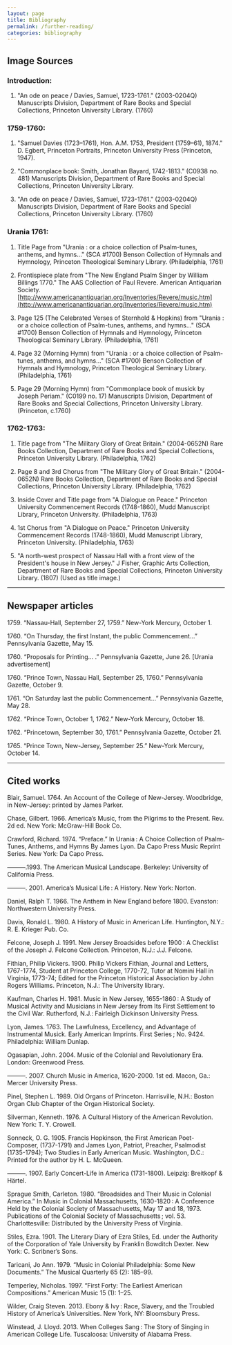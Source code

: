```yaml
---
layout: page
title: Bibliography
permalink: /further-reading/
categories: bibliography
---
```


## Image Sources

### Introduction:

1. "An ode on peace / Davies, Samuel, 1723-1761." (2003-0204Q) Manuscripts Division, Department of Rare Books and Special Collections, Princeton University Library. (1760)

### 1759-1760:

1. "Samuel Davies (1723–1761), Hon. A.M. 1753, President (1759–61), 1874." D. Egbert, Princeton Portraits, Princeton University Press (Princeton, 1947).

2. "Commonplace book: Smith, Jonathan Bayard, 1742-1813." (C0938 no. 481) Manuscripts Division, Department of Rare Books and Special Collections, Princeton University Library. 

3. "An ode on peace / Davies, Samuel, 1723-1761." (2003-0204Q) Manuscripts Division, Department of Rare Books and Special Collections, Princeton University Library. (1760)

### Urania 1761:

1. Title Page from "Urania : or a choice collection of Psalm-tunes, anthems, and hymns..." (SCA #1700) Benson Collection of Hymnals and Hymnology, Princeton Theological Seminary Library. (Philadelphia, 1761)

2. Frontispiece plate from "The New England Psalm Singer by William Billings 1770." The AAS Collection of Paul Revere. American Antiquarian Society. [http://www.americanantiquarian.org/Inventories/Revere/music.htm](http://www.americanantiquarian.org/Inventories/Revere/music.htm) 

3. Page 125 (The Celebrated Verses of Sternhold & Hopkins) from "Urania : or a choice collection of Psalm-tunes, anthems, and hymns..." (SCA #1700) Benson Collection of Hymnals and Hymnology, Princeton Theological Seminary Library. (Philadelphia, 1761)

4. Page 32 (Morning Hymn) from "Urania : or a choice collection of Psalm-tunes, anthems, and hymns..." (SCA #1700) Benson Collection of Hymnals and Hymnology, Princeton Theological Seminary Library. (Philadelphia, 1761)

5. Page 29 (Morning Hymn) from "Commonplace book of musick by Joseph Periam." (C0199 no. 17) Manuscripts Division, Department of Rare Books and Special Collections, Princeton University Library. (Princeton, c.1760)

### 1762-1763:

1. Title page from "The Military Glory of Great Britain." (2004-0652N) Rare Books Collection, Department of Rare Books and Special Collections, Princeton University Library. (Philadelphia, 1762)

2. Page 8 and 3rd Chorus from "The Military Glory of Great Britain." (2004-0652N) Rare Books Collection, Department of Rare Books and Special Collections, Princeton University Library. (Philadelphia, 1762)

3. Inside Cover and Title page from "A Dialogue on Peace." Princeton University Commencement Records (1748-1860), Mudd Manuscript Library, Princeton University. (Philadelphia, 1763)

4. 1st Chorus from "A Dialogue on Peace." Princeton University Commencement Records (1748-1860), Mudd Manuscript Library, Princeton University. (Philadelphia, 1763)

5. "A north-west prospect of Nassau Hall with a front view of the President's house in New Jersey." J Fisher, Graphic Arts Collection, Department of Rare Books and Special Collections, Princeton University Library. (1807) (Used as title image.)

---

## Newspaper articles

1759\. “Nassau-Hall, September 27, 1759.” New-York Mercury, October 1.

1760\. “On Thursday, the first Instant, the public Commencement…” Pennsylvania Gazette, May 15.

1760\. “Proposals for Printing… .” Pennsylvania Gazette, June 26. [Urania advertisement]

1760\. “Prince Town, Nassau Hall, September 25, 1760.” Pennsylvania Gazette, October 9.

1761\. “On Saturday last the public Commencement…” Pennsylvania Gazette, May 28. 

1762\. “Prince Town,  October 1, 1762.” New-York Mercury, October 18.

1762\. “Princetown, September 30, 1761.” Pennsylvania Gazette, October 21. 

1765\. “Prince Town, New-Jersey, September 25.” New-York Mercury, October 14.

---

## Cited works

Blair, Samuel. 1764. An Account of the College of New-Jersey. Woodbridge, in New-Jersey: printed by James Parker.

Chase, Gilbert. 1966. America’s Music, from the Pilgrims to the Present. Rev. 2d ed. New York: McGraw-Hill Book Co.

Crawford, Richard. 1974. “Preface.” In Urania : A Choice Collection of Psalm-Tunes, Anthems, and Hymns By James Lyon. Da Capo Press Music Reprint Series. New York: Da Capo Press.

———.1993. The American Musical Landscape. Berkeley: University of California Press.

———. 2001. America’s Musical Life : A History. New York: Norton.

Daniel, Ralph T. 1966. The Anthem in New England before 1800. Evanston: Northwestern University Press.

Davis, Ronald L. 1980. A History of Music in American Life. Huntington, N.Y.: R. E. Krieger Pub. Co.

Felcone, Joseph J. 1991. New Jersey Broadsides before 1900 : A Checklist of the Joseph J. Felcone Collection. Princeton, N.J.: J.J. Felcone.

Fithian, Philip Vickers. 1900. Philip Vickers Fithian, Journal and Letters, 1767-1774, Student at Princeton College, 1770-72, Tutor at Nomini Hall in Virginia, 1773-74; Edited for the Princeton Historical Association by John Rogers Williams. Princeton, N.J.: The University library.

Kaufman, Charles H. 1981. Music in New Jersey, 1655-1860 : A Study of Musical Activity and Musicians in New Jersey from Its First Settlement to the Civil War. Rutherford, N.J.: Fairleigh Dickinson University Press.

Lyon, James. 1763. The Lawfulness, Excellency, and Advantage of Instrumental Musick. Early American Imprints. First Series ; No. 9424. Philadelphia: William Dunlap.

Ogasapian, John. 2004. Music of the Colonial and Revolutionary Era. London: Greenwood Press.

———. 2007. Church Music in America, 1620-2000. 1st ed. Macon, Ga.: Mercer University Press. 

Pinel, Stephen L. 1989. Old Organs of Princeton. Harrisville, N.H.: Boston Organ Club Chapter of the Organ Historical Society.

Silverman, Kenneth. 1976. A Cultural History of the American Revolution. New York: T. Y. Crowell.

Sonneck, O. G. 1905. Francis Hopkinson, the First American Poet-Composer, (1737-1791) and James Lyon, Patriot, Preacher, Psalmodist (1735-1794); Two Studies in Early American Music. Washington, D.C.: Printed for the author by H. L. McQueen.

———. 1907. Early Concert-Life in America (1731-1800). Leipzig: Breitkopf & Härtel.

Sprague Smith, Carleton. 1980. “Broadsides and Their Music in Colonial America.” In Music in Colonial Massachusetts, 1630-1820 : A Conference Held by the Colonial Society of Massachusetts, May 17 and 18, 1973. Publications of the Colonial Society of Massachusetts ; vol. 53. Charlottesville: Distributed by the University Press of Virginia.

Stiles, Ezra. 1901. The Literary Diary of Ezra Stiles, Ed. under the Authority of the Corporation of Yale University by Franklin Bowditch Dexter. New York: C. Scribner’s Sons.

Taricani, Jo Ann. 1979. “Music in Colonial Philadelphia: Some New Documents.” The Musical Quarterly 65 (2): 185–99.

Temperley, Nicholas. 1997. “First Forty: The Earliest American Compositions.” American Music 15 (1): 1–25. 

Wilder, Craig Steven. 2013. Ebony & Ivy : Race, Slavery, and the Troubled History of America’s Universities. New York, NY: Bloomsbury Press.

Winstead, J. Lloyd. 2013. When Colleges Sang : The Story of Singing in American College Life. Tuscaloosa: University of Alabama Press.